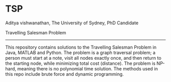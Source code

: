 # TSP
Aditya vishwanathan, The University of Sydney, PhD Candidate

Travelling Salesman Problem
- - - - - - - - - - - - - - -
This repository contains solutions to the Travelling Salesman Problem in Java, MATLAB and Python.
The problem is a graph traversal problem; a person must start at a note, visit all nodes exactly once, and then return to the starting node, while minimizing total cost (distance). The problem is NP-hard, meaning there is no polynomial time solution. The methods used in this repo include brute force and dynamic programming.
